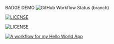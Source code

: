 BADGE DEMO
![GitHub Workflow Status (branch)](https://img.shields.io/github/actions/workflow/status/DwayneWilliams3372/devops/main.yml?branch=master)


[![LICENSE](https://img.shields.io/github/license/DwayneWilliams3372/sem.svg?style=flat-square)](https://github.com/DwayneWilliams3372/devops/blob/master/LICENSE)


[![LICENSE](https://img.shields.io/github/license/DwayneWilliams3372/devops.svg?style=flat-square)](https://github.com/DwayneWilliams3372/devops/blob/master/LICENSE)

[![A workflow for my Hello World App](https://github.com/DwayneWilliams3372/devops/actions/workflows/main.yml/badge.svg)](https://github.com/DwayneWilliams3372/devops/actions/workflows/main.yml)